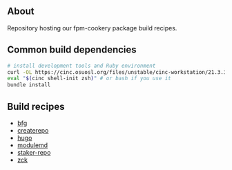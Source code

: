 ## About

Repository hosting our fpm-cookery package build recipes.

## Common build dependencies

```bash
# install development tools and Ruby environment
curl -OL https://cinc.osuosl.org/files/unstable/cinc-workstation/21.3.346/ubuntu/20.04/cinc-workstation_21.3.346-1_amd64.deb && apt install ./cinc-workstation_21.3.346-1_amd64.deb
eval "$(cinc shell-init zsh)" # or bash if you use it
bundle install
```

## Build recipes

 * [bfg](/recipes/bfg)
 * [createrepo](/recipes/createrepo)
 * [hugo](/recipes/hugo)
 * [modulemd](/recipes/modulemd)
 * [staker-repo](/recipes/staker-repo)
 * [zck](/recipes/zck)
